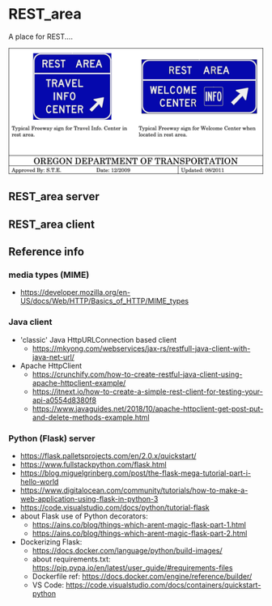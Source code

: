 
# REST_area

A place for REST....

![REST AREA](images/RESTarea.png)

## REST_area server

## REST_area client

## Reference info

### media types (MIME)

- https://developer.mozilla.org/en-US/docs/Web/HTTP/Basics_of_HTTP/MIME_types

### Java client

- 'classic' Java HttpURLConnection based client
  - https://mkyong.com/webservices/jax-rs/restfull-java-client-with-java-net-url/
- Apache HttpClient
  - https://crunchify.com/how-to-create-restful-java-client-using-apache-httpclient-example/
  - https://itnext.io/how-to-create-a-simple-rest-client-for-testing-your-api-a0554d8380f8
  - https://www.javaguides.net/2018/10/apache-httpclient-get-post-put-and-delete-methods-example.html

### Python (Flask) server

- https://flask.palletsprojects.com/en/2.0.x/quickstart/
- https://www.fullstackpython.com/flask.html
- https://blog.miguelgrinberg.com/post/the-flask-mega-tutorial-part-i-hello-world
- https://www.digitalocean.com/community/tutorials/how-to-make-a-web-application-using-flask-in-python-3
- https://code.visualstudio.com/docs/python/tutorial-flask
- about Flask use of Python decorators:
  - https://ains.co/blog/things-which-arent-magic-flask-part-1.html
  - https://ains.co/blog/things-which-arent-magic-flask-part-2.html
- Dockerizing Flask:
  - https://docs.docker.com/language/python/build-images/
  - about requirements.txt: https://pip.pypa.io/en/latest/user_guide/#requirements-files
  - Dockerfile ref: https://docs.docker.com/engine/reference/builder/
  - VS Code: https://code.visualstudio.com/docs/containers/quickstart-python
